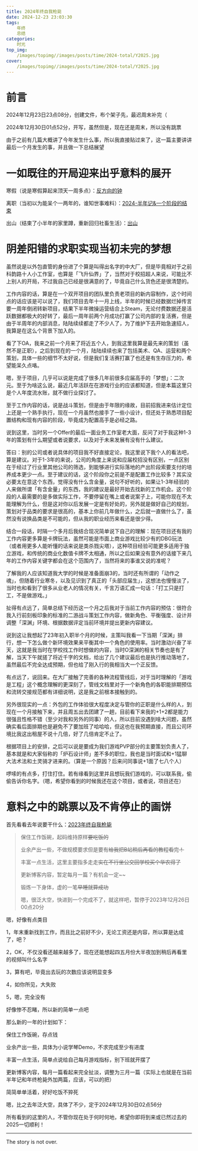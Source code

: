 ```yaml
---
title: 2024年终自我枪毙
date: 2024-12-23 23:03:30
tags:
	年终
	总结
categories:
	时光
top_img:
	/images/topimg//images/posts/time/2024-total/Y2025.jpg
cover:
	/images/topimg//images/posts/time/2024-total/Y2025.jpg
---
```


# 前言

2024年12月23日23点08分，创建文件，布个架子先，最迟周末补完（

2024年12月30日01点52分，开写，虽然但是，现在还是周末，所以没有跳票

由于之前有几篇大概讲了今年发生什么事，所以我直接贴过来了，这一篇主要讲讲最后一个月发生的事，并且做一下总结展望

# 一如既往的开局迎来出乎意料的展开

寒假（说是寒假算起来顶天一周多点）：[反方向的钟](https://blockedbyrain.github.io/2024/06/02/time/the-opposite-direction/)

离职（当初以为能呆个一两年的，谁知世事难料）：[2024-半年记&一个阶段的结束](https://blockedbyrain.github.io/2024/06/09/time/2024-half/)

出山（结束了小半年的家里蹲，重新回归社畜生活）：[出山](https://blockedbyrain.github.io/2024/11/26/time/come-out-from-the-mountains/)

# 阴差阳错的求职实现当初未完的梦想

虽然说是以外包直管的身份进了个算是叫得出名字的中大厂，但是毕竟相对于之前科韵路十人小工作室，也算是「飞升仙界」了，当然对于校招超人来说，可能比不上别人的开局，不过我自己已经是很满意的了，毕竟自己什么货色还是很清楚的。

工作内容的话，算是在一个双开项目的团队里负责老项目的新内容制作，这个时间点的话应该是可以说了，我们项目去年十一月上线，半年的时候已经数据烂掉传言要一周年倒闭转新项目，结果下半年微操运营结合上Steam，无论付费数据还是活跃数据都极大的好转了，最后一周年前两个月成功打赢了公司内部的复活赛，但是由于半周年的内部消息，陆陆续续都走了不少人了，为了维护下去开始急速招人，我算是在这么个背景下加入的。

看了下OA，我来之前一个月来了将近五个人，到我这里我算是最先来的策划（虽然不是正职），之后到现在的一个月，陆陆续续也来了包括美术、QA、运营和两个策划，具体一些的细节不太好说，但是我们复活赛打赢了也还是有生存压力的，希望能呆久点咯。

嗯，至于项目，几乎可以说是完成了很多几年前很多应届高手的「梦想」：二次元。至于为啥这么说，最近几年活跃在在游戏行业的应该都知道，但是本篇这里只是个人年度流水账，就不做行业探讨了。

至于工作内容的话，说是战斗策划，但是由于年限的缘故，目前招我进来估计定位上还是一个熟手执行，现在一个月虽然也接手了一些小设计，但还处于熟悉项目配置结构和现有内容的阶段，毕竟成为配置高手是必经之路。

说到这里，当时另一个Offer的最后一面业务工作室老大面，反问了对于我这种1-3年的策划有什么期望或者说要求，以及对于未来发展有没有什么建议。

答曰：别的公司或者说具体的项目我不好直接定论，我这里说下我个人的看法吧，算是建议。对于1-3年的来说，公司的角度上来说和应届校招没有区别，一点区别在于经过了行业里其他公司的筛选，到能够进行实际落地的产出阶段索要支付的培养成本更少一点。至于建议的话，这个阶段你之前是不是配置工作比较多？其实没必要太在意这个东西，觉得没有什么含金量，说句不好听的，如果让1-3年经验的人来做所谓「有含金量」的东西，我的建议是最好开始去找新的工作机会。这个阶段的人最需要的是多做实际工作，不要停留在嘴上或者说案子上，可能你现在不太能理解为什么，但是这对你以后发展一定是有好处的，另外就是做好自己的规划，策划对于品类的要求是很高的，基本上你前几年做什么，之后就一直做什么了，虽然没有说换品类是不可能的，但从我的职业经历来看还是很少得。

结合一段话，时隔一个多月后我结合现况简单说下自己的理解：现在项目还有我的工作内容更多算是卡牌玩法，虽然可能是市面上商业游戏比较少有的DBG玩法（或者用更多人能听懂的话来说是类杀戮尖塔），这种项目经验可能更多适用于独立游戏，和传统的商业化数值卡牌不太相通，所以之后如果没有意外的话接下来几年的工作内容关键字都会在这个范围内了，当然将来的事谁又说的准呢？

了解我的人应该知道我大学的时候是准备面崩3的，当时还有所谓的「动作之魂」，但随着行业寒冬，以及见识到了真正的「头部应届生」，这想法也慢慢淡了，当时也和看到了很多从业老人的情况有关，千言万语汇成一句话：「打工只是打工，不是做游戏。」

扯得有点远了，简单总结下经历这一个月之后我对于当前工作内容的预估：很符合我入行前刻板印象的标准的二游战斗策划工作内容，做新角色、平衡强度、设计并调整「深渊」环境、根据数据评定当前环境并提出更新内容建议。

说到这让我想起了23年初入职半个月的时候，主策叫我看一下当期「深渊」排行，想一下怎么做个新环境效果来平衡其中一个角色的使用率。当时激动兴奋了半天，这就是我当时在学校找工作时想做的内容，当时O深渊的相关节奏也是有了解，当天下午就搓了将近千字的文档，给出了几个建议最后也是执行推动落地了，虽然最后不完全达成预期，但也给了刚入行的我相当大一个正反馈。

有点远了，说回来。在大厂接触了完善的各种流程管线后，对于当时理解的「游戏是工程」这个概念理解的更深刻了，管线文档里对于一个新角色的各职能排期预估和流转交接规范都有详细说明，这是我之前根本接触到的。

另外很现实的一点：外包的工作体验很大程度决定与管你的正职是什么样的人，到现在一个月接触下来，并且周五出去团建了一趟，目前看下来我的+1+2都是能力很强且性格不错（至少对我和另外的同事）的人，所以目前没遇到啥大问题，虽然确实看后面排期也是避免不了要加班了哈哈哈，但这也在我预期直接，而且公司环境比我这出租屋不说十几倍，好了几倍肯定不止了。

根据项目上的安排，之后可以说是要成为我们游戏PVP部分的主要策划负责人了，基本就是和大家俗称的「炉石设计师」差不多的职位，我也是当时面试和+1猛聊大法术法和土灵骑才进来的。（算是一个原因？后来问同事说+1面了七八个人）

啰嗦的有点多，打住打住。若有缘看到这里并且想玩我们游戏的，可以联系我，偷偷告诉你名字。（嗯，希望你看到的时候我还在这个项目，或者说，项目还在）

# 意料之中的跳票以及不肯停止的画饼

首先看看去年说要干什么：[2023年终自我枪毙](https://blockedbyrain.github.io/2023/12/25/time/2023-total/)

> 保住工作饭碗，起码维持原样~~要吃饭的~~
>
> 业余产出一些，不做规模要求但是要有~~给我把B站稍后再看的教程看完！~~
>
> 丰富一点生活，这里主要指多走走~~实在不行坐公交回学校买个华农得了~~
>
> 更新博客内容，暂定每月一篇？有机会一定~~
>
> 锻炼一下身体，虚的一笔~~早睡就算成功~~
>
> 嗯，很泛大空，快进到一个完成不了，就这样吧，暂停于2023年12月26日00点20分

嗯，好像有点类目

1，年末重新找到工作，而且比之前好不少，无论工资还是内容，所以算是达成了，吧？

2，OK，不仅没看还越来越多了，现在还能想起四五月份大半夜加到稍后再看里的视频叫什么名字

3，算有吧，毕竟出去玩的次数应该说明显变多

4，如你所见，大失败

5，嗯，完全没有

好像惨不忍睹，所以新的简单一点吧

那么新的一年的计划如下：

保住工作饭碗，存点钱

业余产出一些，具体为小说学琴Demo，不求完成至少有进度

丰富一点生活，简单点说给自己每月游戏指标，别下班就开摆了

更新博客内容，每月一篇看起来完全扯淡，调整为三月一篇（实际上也就是在当前半年记和年终枪毙外加两篇，应该，可以的把）

简简单单活着，好好吃饭不猝死

嗯，比之去年泛大空，具体了不少，定于2024年12月30日02点56分

所有看到的这里的人，不管你现在处于何时何地，希望你即将到来或已然过去的2025一切顺利！

<!-- more -->

---

The story is not over.

